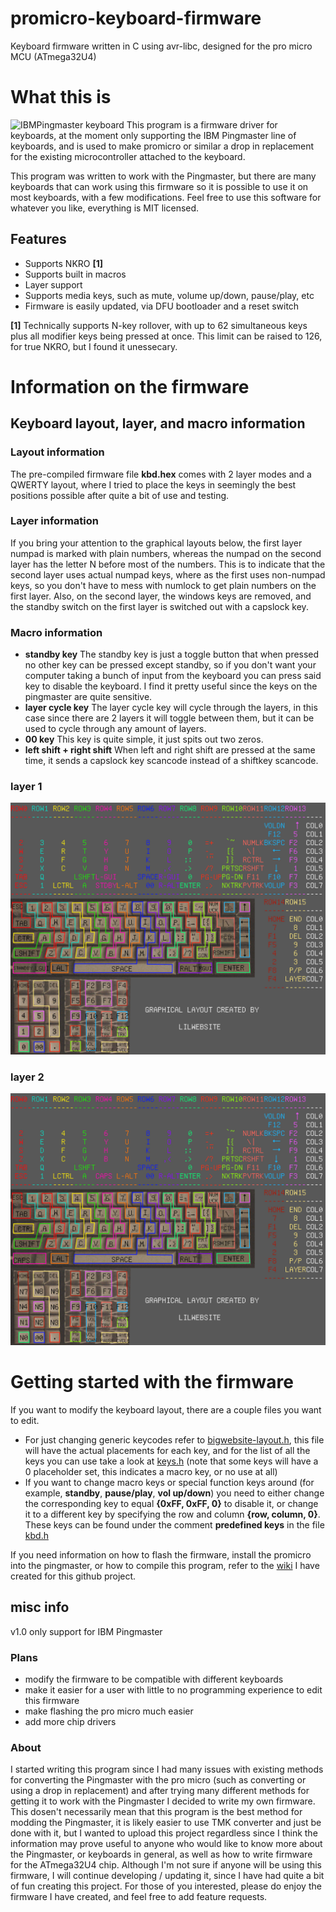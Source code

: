 # promicro-keyboard-firmware
Keyboard firmware written in C using avr-libc, designed for the pro micro MCU (ATmega32U4)

# What this is

![IBMPingmaster keyboard](https://bigwebsite.cool/github/IBMPingmaster.jpg)
This program is a firmware driver for keyboards, at the moment only supporting the IBM Pingmaster line of keyboards, and is used to make promicro or similar a drop in replacement for the existing microcontroller attached to the keyboard.

This program was written to work with the Pingmaster, but there are many keyboards that can work using this firmware so it is possible to use it on most keyboards, with a few modifications. Feel free to use this software for whatever you like, everything is MIT licensed.

## Features
- Supports NKRO **[1]**
- Supports built in macros
- Layer support
- Supports media keys, such as mute, volume up/down, pause/play, etc
- Firmware is easily updated, via DFU bootloader and a reset switch

**[1]** Technically supports N-key rollover, with up to 62 simultaneous keys plus all modifier keys being pressed at once. This limit can be raised to 126, for true NKRO, but I found it unessecary.

# Information on the firmware

## Keyboard layout, layer, and macro information

### Layout information

The pre-compiled firmware file **kbd.hex** comes with 2 layer modes and a QWERTY layout, where I tried to place the keys in seemingly the best positions possible after quite a bit of use and testing.

### Layer information

If you bring your attention to the graphical layouts below, the first layer numpad is marked with plain numbers, whereas the numpad on the second layer has the letter N before most of the numbers. This is to indicate that the second layer uses actual numpad keys, where as the first uses non-numpad keys, so you don't have to mess with numlock to get plain numbers on the first layer. Also, on the second layer, the windows keys are removed, and the standby switch on the first layer is switched out with a capslock key.

### Macro information

- **standby key** The standby key is just a toggle button that when pressed no other key can be pressed except standby, so if you don't want your computer taking a bunch of input from the keyboard you can press said key to disable the keyboard. I find it pretty useful since the keys on the pingmaster are quite sensitive.
- **layer cycle key** The layer cycle key will cycle through the layers, in this case since there are 2 layers it will toggle between them, but it can be used to cycle through any amount of layers.
- **00 key** This key is quite simple, it just spits out two zeros.
- **left shift + right shift** When left and right shift are pressed at the same time, it sends a capslock key scancode instead of a shiftkey scancode.

### layer 1
![provided layout, layer 1](layouts/IBMPingmaster/reference-layer1.jpg)

### layer 2
![provided layout, layer 2](layouts/IBMPingmaster/reference-layer2.jpg)

# Getting started with the firmware

If you want to modify the keyboard layout, there are a couple files you want to edit.
- For just changing generic keycodes refer to [bigwebsite-layout.h](layouts/IBMPingmaster/bigwebsite_layout.h), this file will have the actual placements for each key, and for the list of all the keys you can use take a look at [keys.h](usb_keyboard/keys.h) (note that some keys will have a 0 placeholder set, this indicates a macro key, or no use at all)
- If you want to change macro keys or special function keys around (for example, **standby**, **pause/play**, **vol up/down**) you need to either change the corresponding key to equal **{0xFF, 0xFF, 0}** to disable it, or change it to a different key by specifying the row and column **{row, column, 0}**. These keys can be found under the comment **predefined keys** in the file [kbd.h](kbd/kbd.h)

If you need information on how to flash the firmware, install the promicro into the pingmaster, or how to compile this program, refer to the [wiki](../../wiki) I have created for this github project.

## misc info
v1.0
only support for IBM Pingmaster

### Plans
- modify the firmware to be compatible with different keyboards
- make it easier for a user with little to no programming experience to edit this firmware
- make flashing the pro micro much easier
- add more chip drivers

### About
I started writing this program since I had many issues with existing methods for converting the Pingmaster with the pro micro (such as converting or using a drop in replacement) and after trying many different methods for getting it to work with the Pingmaster I decided to write my own firmware. This dosen't necessarily mean that this program is the best method for modding the Pingmaster, it is likely easier to use TMK converter and just be done with it, but I wanted to upload this project regardless since I think the information may prove useful to anyone who would like to know more about the Pingmaster, or keyboards in general, as well as how to write firmware for the ATmega32U4 chip. Although I'm not sure if anyone will be using this firmware, I will continue developing / updating it, since I have had quite a bit of fun creating this project. For those of you interested, please do enjoy the firmware I have created, and feel free to add feature requests.
